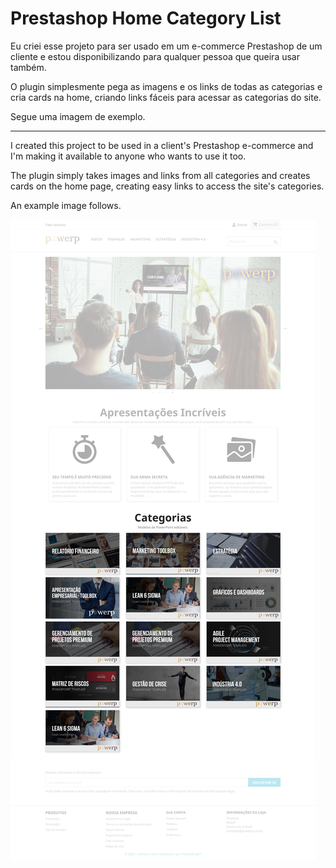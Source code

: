 # Prestashop Home Category List
Eu criei esse projeto para ser usado em um e-commerce Prestashop de um cliente e estou disponibilizando para qualquer pessoa que queira usar também.

O plugin simplesmente pega as imagens e os links de todas as categorias e cria cards na home, criando links fáceis para acessar as categorias do site.

Segue uma imagem de exemplo.

---

I created this project to be used in a client's Prestashop e-commerce and I'm making it available to anyone who wants to use it too.

The plugin simply takes images and links from all categories and creates cards on the home page, creating easy links to access the site's categories.

An example image follows.

![](tela.jpg) 
